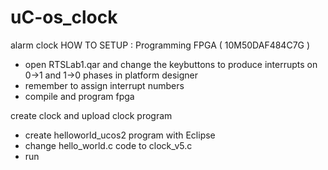 # uC-os_clock
alarm clock 
HOW TO SETUP : 
Programming FPGA ( 10M50DAF484C7G )
- open RTSLab1.qar and change the keybuttons to produce interrupts on 0->1 and 1->0 phases in platform designer
- remember to assign interrupt numbers
- compile and program fpga

create clock and upload clock program
- create helloworld_ucos2 program with Eclipse
- change hello_world.c code to clock_v5.c
- run
